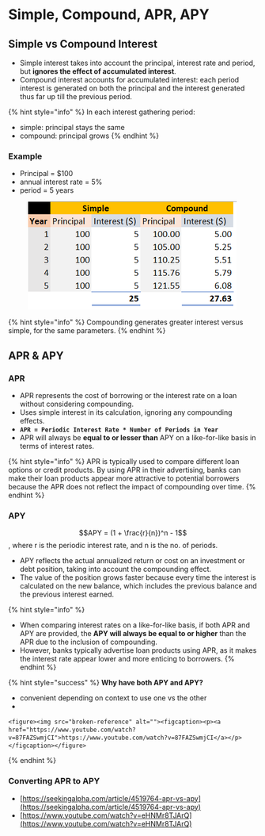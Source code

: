 # Simple, Compound, APR, APY

## Simple vs Compound Interest

* Simple interest takes into account the principal, interest rate and period, but **ignores the effect of accumulated interest**.
* Compound interest accounts for accumulated interest: each period interest is generated on both the principal and the interest generated thus far up till the previous period.

{% hint style="info" %}
In each interest gathering period:

* simple: principal stays the same
* compound: principal grows
{% endhint %}

### Example

* Principal = $100
* annual interest rate = 5%
* period = 5 years

<figure><img src="../.gitbook/assets/image (119).png" alt=""><figcaption></figcaption></figure>

{% hint style="info" %}
Compounding generates greater interest versus simple, for the same parameters.
{% endhint %}

## APR & APY

### APR

* APR represents the cost of borrowing or the interest rate on a loan without considering compounding.
* Uses simple interest in its calculation, ignoring any compounding effects.
* **`APR = Periodic Interest Rate * Number of Periods in Year`**
* APR will always be **equal to or lesser than** APY on a like-for-like basis in terms of interest rates.

{% hint style="info" %}
APR is typically used to compare different loan options or credit products. By using APR in their advertising, banks can make their loan products appear more attractive to potential borrowers because the APR does not reflect the impact of compounding over time.
{% endhint %}

### APY

$$APY  = (1 + \frac{r}{n})^n - 1$$, where r is the periodic interest rate, and n is the no. of periods.

* APY reflects the actual annualized return or cost on an investment or debt position, taking into account the compounding effect.
* The value of the position grows faster because every time the interest is calculated on the new balance, which includes the previous balance and the previous interest earned.

{% hint style="info" %}
* When comparing interest rates on a like-for-like basis, if both APR and APY are provided, the **APY will always be equal to or higher** than the APR due to the inclusion of compounding.&#x20;
* However, banks typically advertise loan products using APR, as it makes the interest rate appear lower and more enticing to borrowers.
{% endhint %}

{% hint style="success" %}
**Why have both APY and APY?**

* convenient depending on context to use one vs the other
*

    <figure><img src="broken-reference" alt=""><figcaption><p><a href="https://www.youtube.com/watch?v=87FAZSwmjCI">https://www.youtube.com/watch?v=87FAZSwmjCI</a></p></figcaption></figure>
{% endhint %}

### Converting APR to APY

* [https://seekingalpha.com/article/4519764-apr-vs-apy](https://seekingalpha.com/article/4519764-apr-vs-apy)
* [https://www.youtube.com/watch?v=eHNMr8TJArQ](https://www.youtube.com/watch?v=eHNMr8TJArQ)
